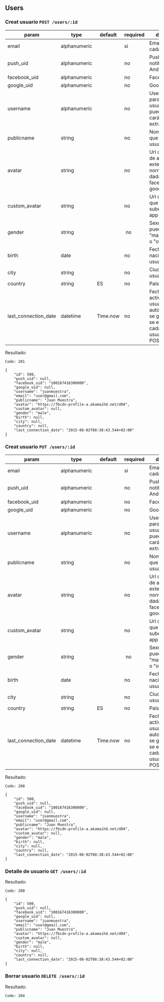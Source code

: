 ## Users

### Creat usuario `POST /users/:id`

| param | type | default | required | description |
| --- | --- | --- | --- | --- |
| email | alphanumeric | | si | Email único para cada usuario |
| push_uid | alphanumeric | | no | Push ID para notificaciones Android |
| facebook_uid | alphanumeric | | no | Facebook ID |
| google_uid | alphanumeric | | no | Google ID |
| username | alphanumeric | | no | Username único para cada usuario, no puede contener carácteres extraños |
| publicname | string | | no | Nombre público que muestra el usuario en la app |
| avatar | string | | no | Url de la imagen de avatar externa, normalmente dada por facebook o google |
| custom_avatar | string | | no | Url del avatar que el usuario sube desde la app |
| gender | string | | no | Sexo del usuario, puede ser "male", "female" o "other" |
| birth | date | | no | Fecha de nacimiento del usuario |
| city | string | | no | Ciudad del usuario |
| country | string | ES | no | País del usuario |
| last_connection_date | datetime | Time.now | no | Fecha última actividad del usuario, automáticamente se genera si no se especifica cada vez que el usuario hace POST o PUT |

Resultado:

    Code: 201

    {
        "id": 500,
        "push_uid": null,
        "facebook_uid": "100167416300000",
        "google_uid": null,
        "username": "juanmuestra",
        "email": "user@gmail.com",
        "publicname": "Juan Muestra",
        "avatar": "https://fbcdn-profile-a.akamaihd.net/d04",
        "custom_avatar": null,
        "gender": "male",
        "birth": null,
        "city": null,
        "country": null,
        "last_connection_date": "2015-08-02T08:38:43.544+02:00"
    }

### Creat usuario `PUT /users/:id`

| param | type | default | required | description |
| --- | --- | --- | --- | --- |
| email | alphanumeric | | si | Email único para cada usuario |
| push_uid | alphanumeric | | no | Push ID para notificaciones Android |
| facebook_uid | alphanumeric | | no | Facebook ID |
| google_uid | alphanumeric | | no | Google ID |
| username | alphanumeric | | no | Username único para cada usuario, no puede contener carácteres extraños |
| publicname | string | | no | Nombre público que muestra el usuario en la app |
| avatar | string | | no | Url de la imagen de avatar externa, normalmente dada por facebook o google |
| custom_avatar | string | | no | Url del avatar que el usuario sube desde la app |
| gender | string | | no | Sexo del usuario, puede ser "male", "female" o "other" |
| birth | date | | no | Fecha de nacimiento del usuario |
| city | string | | no | Ciudad del usuario |
| country | string | ES | no | País del usuario |
| last_connection_date | datetime | Time.now | no | Fecha última actividad del usuario, automáticamente se genera si no se especifica cada vez que el usuario hace POST o PUT |

Resultado:

    Code: 200

    {
        "id": 500,
        "push_uid": null,
        "facebook_uid": "100167416300000",
        "google_uid": null,
        "username": "juanmuestra",
        "email": "user@gmail.com",
        "publicname": "Juan Muestra",
        "avatar": "https://fbcdn-profile-a.akamaihd.net/d04",
        "custom_avatar": null,
        "gender": "male",
        "birth": null,
        "city": null,
        "country": null,
        "last_connection_date": "2015-08-02T08:38:43.544+02:00"
    }

### Detalle de usuario `GET /users/:id`

Resultado:

    Code: 200

    {
        "id": 500,
        "push_uid": null,
        "facebook_uid": "100167416300000",
        "google_uid": null,
        "username": "juanmuestra",
        "email": "user@gmail.com",
        "publicname": "Juan Muestra",
        "avatar": "https://fbcdn-profile-a.akamaihd.net/d04",
        "custom_avatar": null,
        "gender": "male",
        "birth": null,
        "city": null,
        "country": null,
        "last_connection_date": "2015-08-02T08:38:43.544+02:00"
    }

### Borrar usuario `DELETE /users/:id`

Resultado:

    Code: 204
